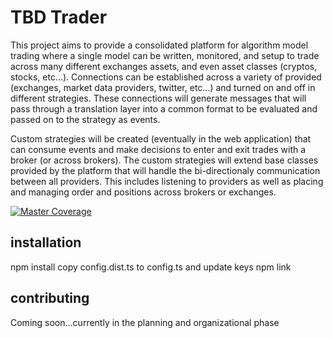 # TBD Trader

This project aims to provide a consolidated platform for algorithm model trading where a single model can be written, monitored, and setup to trade across many different exchanges assets, and even asset classes (cryptos, stocks, etc...).  Connections can be established across a variety of provided (exchanges, market data providers, twitter, etc...) and turned on and off in different strategies.  These connections will generate messages that will pass through a translation layer into a common format to be evaluated and passed on to the strategy as events.

Custom strategies will be created (eventually in the web application) that can consume events and make decisions to enter and exit trades with a broker (or across brokers).  The custom strategies will extend base classes provided by the platform that will handle the bi-directionaly communication between all providers.  This includes listening to providers as well as placing and managing order and positions across brokers or exchanges.

[![Master Coverage](https://img.shields.io/coveralls/github/edbalogh/TBDTrading/master.svg)](https://coveralls.io/github/edbalogh/TBDTrading?branch=master)

## installation
npm install
copy config.dist.ts to config.ts and update keys
npm link


## contributing
Coming soon...currently in the planning and organizational phase